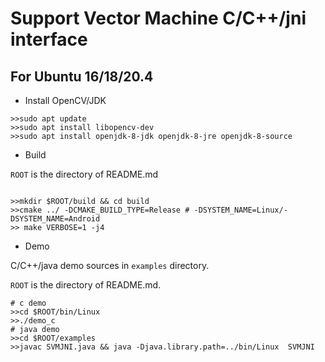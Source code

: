 # Support Vector Machine C/C++/jni interface

## For Ubuntu 16/18/20.4

- Install OpenCV/JDK

```shell
>>sudo apt update 
>>sudo apt install libopencv-dev
>>sudo apt install openjdk-8-jdk openjdk-8-jre openjdk-8-source
```

- Build

`ROOT` is the directory of README.md

```shell

>>mkdir $ROOT/build && cd build
>>cmake ../ -DCMAKE_BUILD_TYPE=Release # -DSYSTEM_NAME=Linux/-DSYSTEM_NAME=Android 
>> make VERBOSE=1 -j4
```

- Demo

C/C++/java demo sources in `examples` directory.

`ROOT` is the directory of README.md.


```shell
# c demo
>>cd $ROOT/bin/Linux
>>./demo_c
# java demo
>>cd $ROOT/examples
>>javac SVMJNI.java && java -Djava.library.path=../bin/Linux  SVMJNI
```
